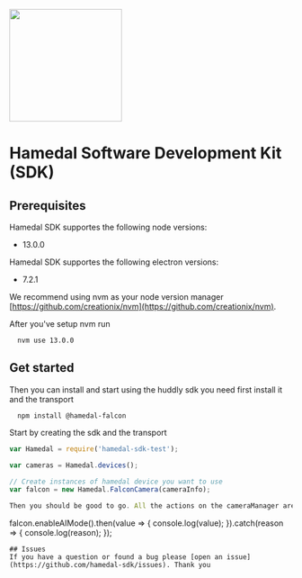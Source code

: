 <p>
  <a href="https://www.npmjs.com/package/@hamedal-falcon"></a>
</p>


<img class="hamedal-logo" width="200px" height="auto" src="https://cdn.shopify.com/s/files/1/0119/8424/0736/files/HAMEDAL_284bd7f1-ddb6-4bb0-b84d-b1ada2af7625_251x.png?v=1568187958" />

# Hamedal Software Development Kit (SDK)

## Prerequisites
Hamedal SDK supportes the following node versions: 

- 13.0.0

Hamedal SDK supportes the following electron versions: 

- 7.2.1

We recommend using nvm as your node version manager [https://github.com/creationix/nvm](https://github.com/creationix/nvm).

After you've setup nvm run
```
  nvm use 13.0.0
```

## Get started
Then you can install and start using the huddly sdk you need first install it and the transport
```
  npm install @hamedal-falcon
```

Start by creating the sdk and the transport

```javascript
var Hamedal = require('hamedal-sdk-test');

var cameras = Hamedal.devices();

// Create instances of hamedal device you want to use
var falcon = new Hamedal.FalconCamera(cameraInfo);

Then you should be good to go. All the actions on the cameraManager are done after the attach event. For example, to change the camera model, call `setAIMode` when the camera is attached.

```
falcon.enableAIMode().then(value => {
  console.log(value);
}).catch(reason => {
  console.log(reason);
});
```
## Issues
If you have a question or found a bug please [open an issue](https://github.com/hamedal-sdk/issues). Thank you


